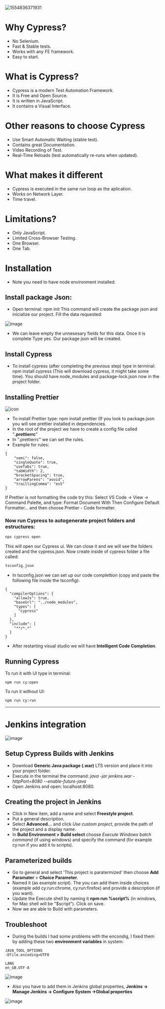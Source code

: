 ![1554836371931](https://user-images.githubusercontent.com/67669609/104491338-dcaf1980-55b0-11eb-8040-4554ba1d1ca0.png)

# Why Cypress?

- No Selenium.
- Fast & Stable tests.
- Works with any FE framework.
- Easy to start.
 
# What is Cypress?

- Cypress is a modern Test Automation Framework.
- It is Free and Open Source.
- It is written in JavaScript.
- It contains a Visual Interface.

# Other reasons to choose Cypress

- Use Smart Automatic Waiting (stable test).
- Contains great Documentation.
- Video Recording of Test.
- Real-Time Reloads (test automatically re-runs when updated).

# What makes it different

- Cypress is executed in the same run loop as the aplication.
- Works on Network Layer.
- Time travel.

# Limitations?

- Only JavaScript.
- Limited Cross-Browser Testing.
- One Browser.
- One Tab.

# Installation

- Note you need to have node environment installed.

## Install package Json:

- Open terminal: npm init
This command will create the package json and inicialize our project.
Fill the data requested:

![image](https://user-images.githubusercontent.com/67669609/104499073-4f24f700-55bb-11eb-99a7-2d5bef0ceaea.png)
- We can leave empty the unnesesary fields for this data.
Once it is complete Type yes. Our package json will be created.

## Install Cypress
- To install cypress (after completing the previous step) type in terminal: npm install cypress (This will download cypress, it might take some time). You should have node_modules and package-lock.json now in the project folder.


## Installing Prettier
![icon](https://user-images.githubusercontent.com/67669609/104533030-51ee0f00-55f0-11eb-897c-6593f9dde141.png)

- To install Prettier type: npm install prettier (If you look to package.json you will see prettier installed in dependencies.
- In the root of the project we have to create a config file called "**.prettierrc**"
- In ".prettierrc" we can set the rules.
- Example for rules:

```
{
    "semi": false,
    "singleQuote": true,
    "useTabs": true,
    "tabWidth": 2,
    "bracketSpacing": true,
    "arrowParens": "avoid",
    "traillingComma": "es5"
}
```
If Prettier is not formatting the code try this:
Select VS Code -> View -> Command Palette, and type: Format Document With
Then Configure Default Formatter... and then choose Prettier - Code formatter.

### Now run Cypress to autogenerate project folders and estructures:
```bash
npx cypress open  
```
This will open our Cypress ui. We can close it and we will see the folders created and the cypress.json. Now create inside of cypress folder a file called:
```bash
tsconfig.json
```
- In tsconfig.json we can set up our code complettion (copy and paste the following file inside the tsconfig):
```
{
  "compilerOptions": {
    "allowJs": true,
    "baseUrl": "../node_modules",
    "types": [
      "cypress"
    ]
  },
  "include": [
    "**/*.*"
  ]
}
```
- After restarting visual studio we will have **Intelligent Code Completion**.

## Running Cypress

To run it with UI type in terminal:
```
npm run cy:open
```
To run it without UI:
```
npm run cy:run
```
------
# Jenkins integration

![image](https://user-images.githubusercontent.com/67669609/104862746-b8d23780-5912-11eb-9d7d-6c3d2ba2be9f.png)

## Setup Cypress Builds with Jenkins

- Download **Generic Java package (.war)** LTS version and place it into your project folder.
- Execute in the terminal the command: *java -jar jenkins.war -httpPort=8080 --enable-future-java*
- Open Jenkins and open: localhost:8080.

## Creating the project in Jenkins

- Click in New item, add a name and select **Freestyle project**.
- Put a general description.
- Select **Advanced...** and click *Use custom project*, provide the path of the project and a display name.
- In **Build Environment > Build select** choose *Execute Windows batch command* (if using windows) and specify the command (for example cy:run if you add it to scripts).

## Parameterized builds

- Go to general and select 'This project is paratermized' then choose **Add Paramater** > **Choice Parameter**.
- Named it (as example script). The you can add them inside choices (example add cy:run:chrome, cy:run:firefox) and provide a description (if you want).
- Update the Execute shell by naming it **npm run %script%** (in windows, for Mac shell will be "$script"). Click on save.
- Now we are able to Build with parameters.

## Troubleshoot

- During the builds I had some problems with the encondig, I fixed them by adding these two **environment variables** in system:

```
JAVA_TOOL_OPTIONS
-Dfile.encoding=UTF8

LANG
en_GB.UTF-8
```
![image](https://user-images.githubusercontent.com/67669609/104863818-ea003700-5915-11eb-8042-bcccf8051764.png)


- Also you have to add them in Jenkins global properties, **Jenkins -> Manage Jenkins -> Configure System ->Global properties**

![image](https://user-images.githubusercontent.com/67669609/104863664-65151d80-5915-11eb-8457-90e103d9275e.png)

